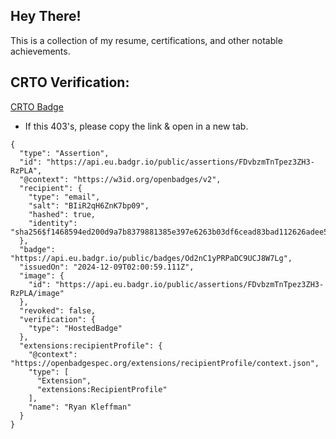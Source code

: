 ## Hey There!
This  is a collection of my resume, certifications, and other notable achievements. 

## CRTO Verification:
[CRTO Badge](https://eu.badgr.com/public/assertions/FDvbzmTnTpez3ZH3-RzPLA?identity__email=ryankleffman47@gmail.com)
 - If this 403's, please copy the link & open in a new tab. 

```
{
  "type": "Assertion",
  "id": "https://api.eu.badgr.io/public/assertions/FDvbzmTnTpez3ZH3-RzPLA",
  "@context": "https://w3id.org/openbadges/v2",
  "recipient": {
    "type": "email",
    "salt": "BIiR2qH6ZnK7bp09",
    "hashed": true,
    "identity": "sha256$f1468594ed200d9a7b8379881385e397e6263b03df6cead83bad112626adee52"
  },
  "badge": "https://api.eu.badgr.io/public/badges/Od2nC1yPRPaDC9UCJ8W7Lg",
  "issuedOn": "2024-12-09T02:00:59.111Z",
  "image": {
    "id": "https://api.eu.badgr.io/public/assertions/FDvbzmTnTpez3ZH3-RzPLA/image"
  },
  "revoked": false,
  "verification": {
    "type": "HostedBadge"
  },
  "extensions:recipientProfile": {
    "@context": "https://openbadgespec.org/extensions/recipientProfile/context.json",
    "type": [
      "Extension",
      "extensions:RecipientProfile"
    ],
    "name": "Ryan Kleffman"
  }
}
```
